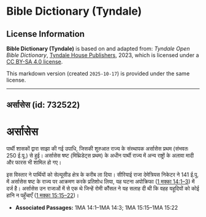 # Bible Dictionary (Tyndale)

## License Information

**Bible Dictionary (Tyndale)** is based on and adapted from: _Tyndale Open Bible Dictionary_, [Tyndale House Publishers](https://tyndaleopenresources.com/), 2023, which is licensed under a [CC BY-SA 4.0 license](https://creativecommons.org/licenses/by-sa/4.0/legalcode.en).

This markdown version (created `2025-10-17`) is provided under the same license.



--------------------------------

## अर्सासेस (id: 732522)

अर्सासेस
========

पार्थी शासकों द्वारा साझा की गई उपाधि, जिसकी शुरुआत राज्य के संस्थापक अर्सासेस प्रथम (संभवतः 250 ई.पू.) से हुई। अर्सासेस षष्ट (मिथ्रिडेट्स प्रथम) के अधीन पार्थी राज्य में अन्य राष्ट्रों के अलावा मादी और फारस भी शामिल हो गए।

इस विस्तार ने पार्थियों को सेल्यूसीड क्षेत्र के करीब ला दिया। सीरियाई राजा देमेत्रियस निकेटर ने 141 ई.पू. में अर्सासेस षष्ट के राज्य पर आक्रमण करके प्रतिशोध लिया, यह घटना अपोक्रिफा ([1 मक्का 14:1–3](https://ref.ly/1Macc14:1-1Macc14:3)) में दर्ज है। अर्सासेस उन राजाओं में से एक थे जिन्हें रोमी कौंसल ने यह सलाह दी थी कि वहह यहूदियों को कोई हानि न पहुँचाएँ ([1 मक्का 15:15–22](https://ref.ly/1Macc15:15-1Macc15:22))।

* **Associated Passages:** 1MA 14:1–1MA 14:3; 1MA 15:15–1MA 15:22

